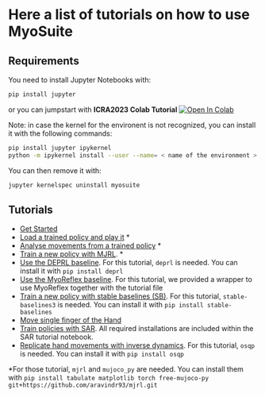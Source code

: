 # Here a list of tutorials on how to use MyoSuite

## Requirements
You need to install Jupyter Notebooks with:

``` bash
pip install jupyter
```
or you can jumpstart with **ICRA2023 Colab Tutorial** [![Open In Colab](https://colab.research.google.com/assets/colab-badge.svg)](https://colab.research.google.com/drive/1KGqZgSYgKXF-vaYC33GR9llDsIW9Rp-q)

Note: in case the kernel for the environent is not recognized, you can install it with the following commands:

``` bash
pip install jupyter ipykernel
python -m ipykernel install --user --name= < name of the environment >
```
You can then remove it with:
``` bash
jupyter kernelspec uninstall myosuite
```

## Tutorials

- [Get Started](./1_Get_Started.ipynb)
- [Load a trained policy and play it](./2_Load_policy.ipynb) *
- [Analyse movements from a trained policy](./3_Analyse_movements.ipynb) *
- [Train a new policy with MJRL](./4_Train_policy.ipynb). *
- [Use the DEPRL baseline](./4a_deprl.ipynb). For this tutorial, `deprl` is needed. You can install it with `pip install deprl`
- [Use the MyoReflex baseline](./4b_reflex/MyoSuite_MyoReflex_Walk.ipynb). For this tutorial, we provided a wrapper to use MyoReflex together with the tutorial file
- [Train a new policy with stable baselines (SB)](./4c_Train_SB_policy.ipynb). For this tutorial, `stable-baselines3` is needed. You can install it with `pip install stable-baselines`
- [Move single finger of the Hand](./5_Move_Hand_Fingers.ipynb)
- [Train policies with SAR](./SAR/SAR%20tutorial.ipynb). All required installations are included within the SAR tutorial notebook.
- [Replicate hand movements with inverse dynamics](./6_Inverse_Dynamics.ipynb). For this tutorial, `osqp` is needed. You can install it with `pip install osqp`

*For those tutorial, `mjrl` and `mujoco_py` are needed. You can install them with `pip install tabulate matplotlib torch free-mujoco-py git+https://github.com/aravindr93/mjrl.git`
